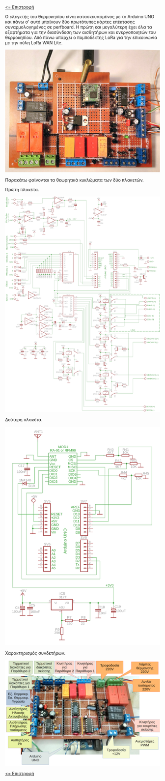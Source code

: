 <a href="../README.md"><= Επιστροφή</a><br>

<p>Ο ελεγκτής του θερμοκηπίου είναι κατασκευασμένος με το Arduino UNO και πάνω σ' αυτό μπαίνουν δύο πρωτότυπες κάρτες επέκτασης συναρμολογημένες σε perfboard. Η πρώτη και μεγαλύτερη έχει όλα τα εξαρτήματα για την διασύνδεση των αισθητήρων και ενεργοποιητών του θερμοκηπίου. Από πάνω υπάρχει ο πομποδέκτης LoRa για την επικοινωνία με την πύλη LoRa WAN Lite.</p>
  <p align="center"><img src="../LoRaWan_Lite/AVR_Node/hardware/thermo_node1.jpg" width="800"></p>
<p>Παρακάτω φαίνονται τα θεωρητικά κυκλώματα των δύο πλακετών.</p>
<p>Πρώτη πλακέτα.</p>
  <p align="center"><img src="../LoRaWan_Lite/AVR_Node/hardware/thermo_node1.png" width="900"></p>
<p>Δεύτερη πλακέτα.</p>
  <p align="center"><img src="../LoRaWan_Lite/AVR_Node/hardware/thermo_node2.png" width="600"></p>
<p>Χαρακτηρισμός συνδετήρων.</p>
<p align="center"><img src="../resources/images/connectors.png" width="800"></p>
  <a href="../README.md"><= Επιστροφή</a><br>

